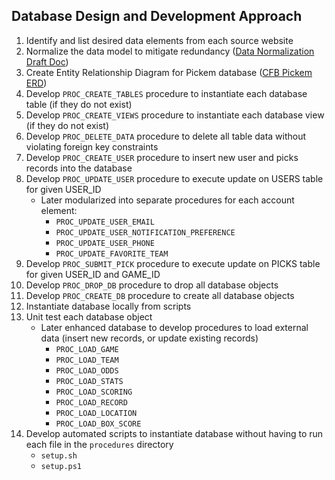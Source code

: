 ## Database Design and Development Approach
1. Identify and list desired data elements from each source website 
2. Normalize the data model to mitigate redundancy ([Data Normalization Draft Doc](https://docs.google.com/spreadsheets/d/12aBpKssCciR3sFBb1Mrp15PZSPBCHbsKBGePMRpX4PY/edit?usp=sharing))
3. Create Entity Relationship Diagram for Pickem database ([CFB Pickem ERD](https://lucid.app/lucidchart/b23cbf7a-b9f9-4ce6-b310-3fb8cbcc6329/edit?viewport_loc=-1207%2C-1018%2C3577%2C2203%2C0_0&invitationId=inv_fb883cc0-8449-4625-9a2e-8be28ce6ef22))
4. Develop `PROC_CREATE_TABLES` procedure to instantiate each database table (if they do not exist)
5. Develop `PROC_CREATE_VIEWS` procedure to instantiate each database view (if they do not exist)
6. Develop `PROC_DELETE_DATA` procedure to delete all table data without violating foreign key constraints
7. Develop `PROC_CREATE_USER` procedure to insert new user and picks records into the database
8. Develop `PROC_UPDATE_USER` procedure to execute update on USERS table for given USER_ID
    - Later modularized into separate procedures for each account element: 
        - `PROC_UPDATE_USER_EMAIL`
        - `PROC_UPDATE_USER_NOTIFICATION_PREFERENCE`
        - `PROC_UPDATE_USER_PHONE`
        - `PROC_UPDATE_FAVORITE_TEAM`
9. Develop `PROC_SUBMIT_PICK` procedure to execute update on PICKS table for given USER_ID and GAME_ID
10. Develop `PROC_DROP_DB` procedure to drop all database objects
11. Develop `PROC_CREATE_DB` procedure to create all database objects
12. Instantiate database locally from scripts
13. Unit test each database object
    - Later enhanced database to develop procedures to load external data (insert new records, or update existing records)
        - `PROC_LOAD_GAME`
        - `PROC_LOAD_TEAM`
        - `PROC_LOAD_ODDS`
        - `PROC_LOAD_STATS`
        - `PROC_LOAD_SCORING`
        - `PROC_LOAD_RECORD`
        - `PROC_LOAD_LOCATION`
        - `PROC_LOAD_BOX_SCORE`
14. Develop automated scripts to instantiate database without having to run each file in the `procedures` directory
    - `setup.sh`
    - `setup.ps1`